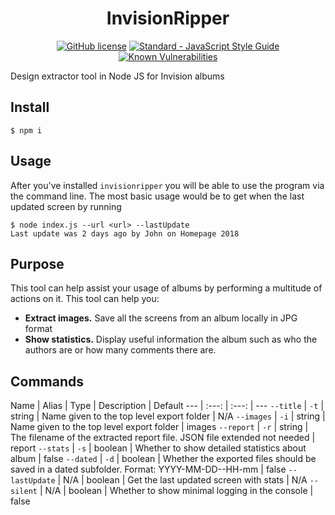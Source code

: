 <h1 align="center">InvisionRipper</h1>

<p align="center">
  <a href="https://github.com/JohnAkerman/InvisionRipper/blob/master/LICENSE"><img src="https://img.shields.io/github/license/JohnAkerman/InvisionRipper.svg" alt="GitHub license"></a> <a href="https://standardjs.com"><img src="https://img.shields.io/badge/code_style-standard-brightgreen.svg" alt="Standard - JavaScript Style Guide"></a>
  <a href="https://snyk.io/test/github/JohnAkerman/InvisionRipper"><img src="https://snyk.io/test/github/JohnAkerman/InvisionRipper/badge.svg" alt="Known Vulnerabilities" data-canonical-src="https://snyk.io/test/github/JohnAkerman/InvisionRipper" style="max-width:100%;"></a>

</p>

Design extractor tool in Node JS for Invision albums


## Install

```
$ npm i
```

## Usage

After you've installed `invisionripper` you will be able to use the program via the command line. The most basic usage would be to get when the last updated screen by running

```
$ node index.js --url <url> --lastUpdate
Last update was 2 days ago by John on Homepage 2018
```

## Purpose
This tool can help assist your usage of albums by performing a multitude of actions on it. This tool can help you:
- **Extract images.** Save all the screens from an album locally in JPG format
- **Show statistics.** Display useful information the album such as who the authors are or how many comments there are.

## Commands

Name | Alias | Type | Description | Default
--- | :---: | :---: | ---
``--title`` | `-t` | string |  Name given to the top level export folder | N/A
``--images`` | `-i` | string |  Name given to the top level export folder | images
``--report`` | `-r` | string |  The filename of the extracted report file. JSON file extended not needed | report
``--stats`` | `-s` | boolean |  Whether to show detailed statistics about album | false
``--dated`` | `-d` | boolean |  Whether the exported files should be saved in a dated subfolder. Format: YYYY-MM-DD--HH-mm | false
``--lastUpdate`` | N/A | boolean |  Get the last updated screen with stats | N/A
``--silent`` | N/A | boolean |  Whether to show minimal logging in the console | false
